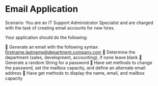 # Email Application

Scenario: You are an IT Support Administrator Specialist and are
charged with the task of creating email accounts for new hires.

Your application should do the following:

 Generate an email with the following syntax: firstname.lastname@department.company.com
 Determine the department (sales, development, accounting), if none leave blank
 Generate a random String for a password
 Have set methods to change the password, set the mailbox capacity, and define an alternate
email address
 Have get methods to display the name, email, and mailbox capacity
